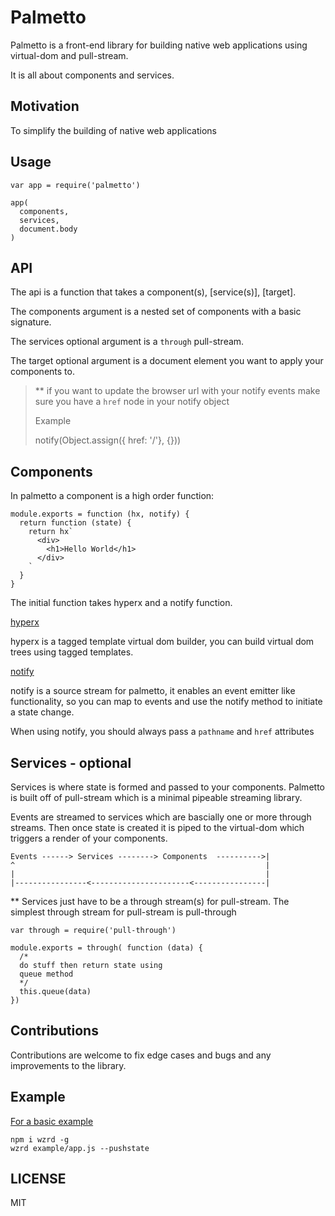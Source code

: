 # Palmetto

Palmetto is a front-end library for building native web applications using virtual-dom and pull-stream.

It is all about components and services.

## Motivation

To simplify the building of native web applications

## Usage

```
var app = require('palmetto')

app(
  components,
  services,
  document.body
)
```

## API

The api is a function that takes a component(s), [service(s)], [target].

The components argument is a nested set of components with a basic signature.

The services optional argument is a `through` pull-stream.

The target optional argument is a document element you want to apply your components to.

> ** if you want to update the browser url with your notify events make sure you have a `href` node in your notify object
>
> Example
>
> notify(Object.assign({ href: '/'}, {}))

## Components

In palmetto a component is a high order function:

```
module.exports = function (hx, notify) {
  return function (state) {
    return hx`
      <div>
        <h1>Hello World</h1>
      </div>
    `
  }
}
```

The initial function takes hyperx and a notify function.

[hyperx](https://github.com/substack/hyperx)

hyperx is a tagged template virtual dom builder, you can build virtual dom trees using
tagged templates.

[notify](https://github.com/pull-stream/pull-notify)

notify is a source stream for palmetto, it enables an event emitter like functionality, so you can map to events and use the notify method to
initiate a state change.

When using notify, you should always pass a `pathname` and `href` attributes

## Services - optional

Services is where state is formed and passed to your components. Palmetto is built
off of pull-stream which is a minimal pipeable streaming library.

Events are streamed to services which are bascially one or more through streams. Then once state is created it is piped to the virtual-dom which triggers a
render of your components.

```
Events ------> Services --------> Components  ---------->|
^                                                        |
|                                                        |
|----------------<----------------------<----------------|
```


** Services just have to be a through stream(s) for pull-stream. The simplest
through stream for pull-stream is pull-through

```
var through = require('pull-through')

module.exports = through( function (data) {
  /*
  do stuff then return state using
  queue method
  */
  this.queue(data)
})
```

## Contributions

Contributions are welcome to fix edge cases and bugs and any improvements to the
library.

## Example

[For a basic example](./example)

```
npm i wzrd -g
wzrd example/app.js --pushstate
```

## LICENSE

MIT
